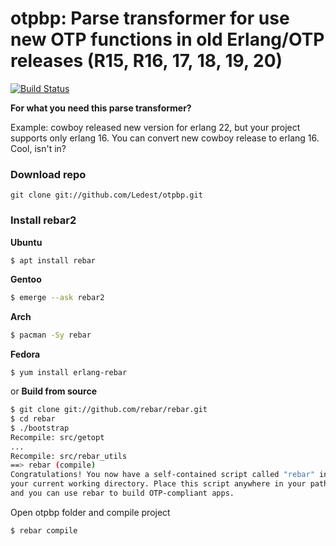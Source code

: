 otpbp: Parse transformer for use new OTP functions in old Erlang/OTP releases (R15, R16, 17, 18, 19, 20)
==================================

[![Build Status](https://secure.travis-ci.org/Ledest/otpbp.png)](http://travis-ci.org/Ledest/otpbp)

**For what you need this parse transformer?**

Example: cowboy released new version for erlang 22, but your project supports only erlang 16.
You can convert new cowboy release to erlang 16. Cool, isn't in?

### Download repo
```
git clone git://github.com/Ledest/otpbp.git
```
### Install rebar2
**Ubuntu**

```sh
$ apt install rebar
```

**Gentoo**

```sh
$ emerge --ask rebar2 
```

**Arch**

```sh
$ pacman -Sy rebar
```

**Fedora**

```
$ yum install erlang-rebar
```

or **Build from source**

```sh
$ git clone git://github.com/rebar/rebar.git
$ cd rebar
$ ./bootstrap
Recompile: src/getopt
...
Recompile: src/rebar_utils
==> rebar (compile)
Congratulations! You now have a self-contained script called "rebar" in
your current working directory. Place this script anywhere in your path
and you can use rebar to build OTP-compliant apps.
```

Open otpbp folder and compile project

```sh
$ rebar compile
```

